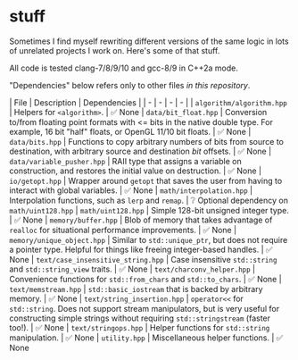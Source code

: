# stuff
Sometimes I find myself rewriting different versions of the same logic in lots of unrelated projects I work on. Here's some of that stuff.

All code is tested clang-7/8/9/10 and gcc-8/9 in C++2a mode.

"Dependencies" below refers only to other files *in this repository*.

| File | Description | Dependencies |
| - | - | - | - |
| `algorithm/algorithm.hpp` | Helpers for `<algorithm>`. | ✅ None
| `data/bit_float.hpp` | Conversion to/from floating point formats with <= bits in the native double type. For example, 16 bit "half" floats, or OpenGL 11/10 bit floats. | ✅ None
| `data/bits.hpp` | Functions to copy arbitrary numbers of bits from source to destination, with arbitrary source and destination *bit* offsets. | ✅ None
| `data/variable_pusher.hpp` | RAII type that assigns a variable on construction, and restores the initial value on destruction. | ✅ None
| `io/getopt.hpp` | Wrapper around `getopt` that saves the user from having to interact with global variables. | ✅ None
| `math/interpolation.hpp` | Interpolation functions, such as `lerp` and `remap`. | ❔ Optional dependency on `math/uint128.hpp`
| `math/uint128.hpp` | Simple 128-bit unsigned integer type. | ✅ None
| `memory/buffer.hpp` | Blob of memory that takes advantage of `realloc` for situational performance improvements. | ✅ None
| `memory/unique_object.hpp` | Similar to `std::unique_ptr`, but does not require a pointer type. Helpful for things like freeing integer-based handles. | ✅ None
| `text/case_insensitive_string.hpp` | Case insensitive `std::string` and `std::string_view` traits. | ✅ None
| `text/charconv_helper.hpp` | Convenience functions for `std::from_chars` and `std::to_chars`. | ✅ None
| `text/memstream.hpp` | `std::basic_iostream` that is backed by arbitrary memory. | ✅ None
| `text/string_insertion.hpp` | `operator<<` for `std::string`. Does not support stream manipulators, but is very useful for constructing simple strings without requiring `std::stringstream` (faster too!). | ✅ None
| `text/stringops.hpp` | Helper functions for `std::string` manipulation. | ✅ None
| `utility.hpp` | Miscellaneous helper functions. | ✅ None
